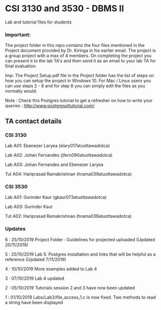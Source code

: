 # CSI 3130 and 3530 - DBMS II
Lab and tutorial files for students

### Important: 
The project folder in this repo contains the four files mentioned in the Project document provided by Dr. Kiringa in his earlier email.
The project is a group project with a max of 4 members. On completing the project you can present it to the lab TA's and then send it
as an email to your lab TA for final evaluation. 

Imp: The Project Setup.pdf file in the Project folder has the list of steps on how you can setup the project in Windows 10.
	 For Mac / Linux users you can use steps 2 - 6 and for step 8 you can simply edit the files as you normally would.
	 
Note : Check this Postgres tutorial to get a refresher on how to write your queries : http://www.postgresqltutorial.com/

## TA contact details

### CSI 3130
Lab A01: Ebenezer Laryea (elary017atuottawadotca)

Lab A02: Johan Fernandes (jfern090atuottawadotca)

Lab A03: Johan Fernandes and Ebenezer Laryea

Tut A04: Hariprasad Ramakrishnan (hrama039atuottawadotca)


### CSI 3530
Lab A01: Gurinder Kaur (gkaur073atuottawadotca)

Lab A03: Gurinder Kaur

Tut A02: Hariprasad Ramakrishnan (hrama039atuottawadotca)


### Updates 
6 : 25/10/2019
Project Folder : Guidelines for projected uploaded (Updated 20/11/2019)

5 : 25/10/2019
Lab 5: Postgres installation and links that will be helpful as a reference (Updated 7/11/2019)

4 : 10/10/2019
More examples added to Lab 4

3 : 07/10/2019
Lab 4 updated

2 : 05/10/2019
Tutorials session 2 and 3 have now been updated

1 : 01/10/2019
Labs/Lab3/file_access_1.c is now fixed. Two methods to read a string have been displayed
